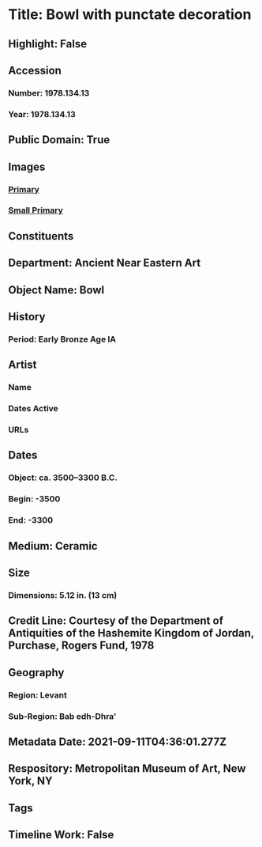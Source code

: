 # Title: Bowl with punctate decoration
## Highlight: False
## Accession
### Number: 1978.134.13
### Year: 1978.134.13
## Public Domain: True
## Images
### [Primary](https://images.metmuseum.org/CRDImages/an/original/ME1978_134_13.jpg)
### [Small Primary](https://images.metmuseum.org/CRDImages/an/web-large/ME1978_134_13.jpg)
## Constituents
## Department: Ancient Near Eastern Art
## Object Name: Bowl
## History
### Period: Early Bronze Age IA
## Artist
### Name
### Dates Active
### URLs
## Dates
### Object: ca. 3500–3300 B.C.
### Begin: -3500
### End: -3300
## Medium: Ceramic
## Size
### Dimensions: 5.12 in. (13 cm)
## Credit Line: Courtesy of the Department of Antiquities of the Hashemite Kingdom of Jordan, Purchase, Rogers Fund, 1978
## Geography
### Region: Levant
### Sub-Region: Bab edh-Dhra'
## Metadata Date: 2021-09-11T04:36:01.277Z
## Respository: Metropolitan Museum of Art, New York, NY
## Tags
## Timeline Work: False